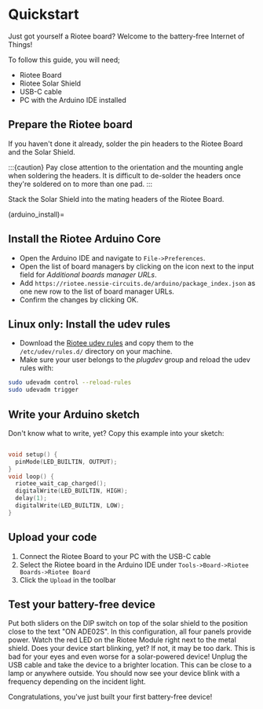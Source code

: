 # Quickstart

Just got yourself a Riotee board? Welcome to the battery-free Internet of Things!

To follow this guide, you will need;

 - Riotee Board
 - Riotee Solar Shield
 - USB-C cable
 - PC with the Arduino IDE installed

## Prepare the Riotee board

If you haven't done it already, solder the pin headers to the Riotee Board and the Solar Shield.

:::{caution}
  Pay close attention to the orientation and the mounting angle when soldering the headers. It is difficult to de-solder the headers once they're soldered on to more than one pad.
:::

Stack the Solar Shield into the mating headers of the Riotee Board.

(arduino_install)=
## Install the Riotee Arduino Core

 - Open the Arduino IDE and navigate to `File->Preferences`.
 - Open the list of board managers by clicking on the icon next to the input field for *Additional boards manager URLs*.
 - Add `https://riotee.nessie-circuits.de/arduino/package_index.json` as one new row to the list of board manager URLs.
 - Confirm the changes by clicking OK.

## Linux only: Install the udev rules

 - Download the [Riotee udev rules](https://github.com/NessieCircuits/Riotee_ProbeSoftware/blob/main/52-riotee.rules) and copy them to the `/etc/udev/rules.d/` directory on your machine.
 - Make sure your user belongs to the *plugdev* group and reload the udev rules with:

```bash
sudo udevadm control --reload-rules
sudo udevadm trigger
```

## Write your Arduino sketch

Don't know what to write, yet? Copy this example into your sketch:

```C

void setup() {
  pinMode(LED_BUILTIN, OUTPUT);
}
void loop() {
  riotee_wait_cap_charged();
  digitalWrite(LED_BUILTIN, HIGH);
  delay(1);
  digitalWrite(LED_BUILTIN, LOW);
}

```

## Upload your code

1. Connect the Riotee Board to your PC with the USB-C cable
2. Select the Riotee board in the Arduino IDE under `Tools->Board->Riotee Boards->Riotee Board`
3. Click the `Upload` in the toolbar

## Test your battery-free device

Put both sliders on the DIP switch on top of the solar shield to the position close to the text "ON ADE02S". In this configuration, all four panels provide power. Watch the red LED on the Riotee Module right next to the metal shield. Does your device start blinking, yet? If not, it may be too dark. This is bad for your eyes and even worse for a solar-powered device! Unplug the USB cable and take the device to a brighter location. This can be close to a lamp or anywhere outside. You should now see your device blink with a frequency depending on the incident light.

Congratulations, you've just built your first battery-free device!
